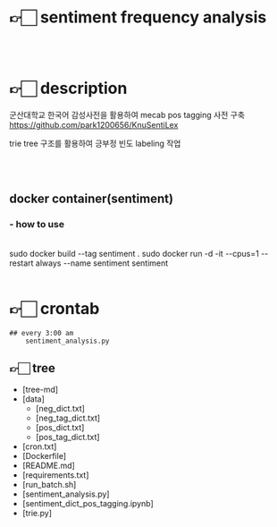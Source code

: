 # 👉🏻 sentiment frequency analysis

<br>
<br>

# 👉🏻 description
군산대학교 한국어 감성사전을 활용하여 mecab pos tagging 사전 구축
https://github.com/park1200656/KnuSentiLex

trie tree 구조를 활용하여 긍부정 빈도 labeling 작업

<br>
<br>

## **docker container(sentiment)**
### **- how to use**
<br>
sudo docker build --tag sentiment .
sudo docker run -d -it --cpus=1 --restart always --name sentiment sentiment

<br>
<br>

# 👉🏻 crontab
    
    ## every 3:00 am
        sentiment_analysis.py
        
## 👉🏻 tree
 * [tree-md]
 * [data]
   * [neg_dict.txt]
   * [neg_tag_dict.txt]
   * [pos_dict.txt]
   * [pos_tag_dict.txt]
 * [cron.txt]
 * [Dockerfile]
 * [README.md]
 * [requirements.txt]
 * [run_batch.sh]
 * [sentiment_analysis.py]
 * [sentiment_dict_pos_tagging.ipynb]
 * [trie.py]